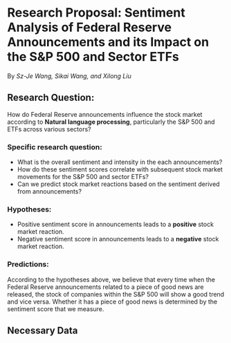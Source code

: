 # Research Proposal: Sentiment Analysis of Federal Reserve Announcements and its Impact on the S&P 500 and Sector ETFs
By _Sz-Je Wang, Sikai Wang, and Xilong Liu_


## Research Question: 
How do Federal Reserve announcements influence the stock market according to **Natural language processing**, particularly the S&P 500 and ETFs across various sectors? 


### Specific research question:
- What is the overall sentiment and intensity in the each announcements?
- How do these sentiment scores correlate with subsequent stock market movements for the S&P 500 and sector ETFs?
- Can we predict stock market reactions based on the sentiment derived from announcements? 

### Hypotheses:
- Positive sentiment score in announcements leads to a **positive** stock market reaction.
- Negative sentiment score in announcements leads to a **negative** stock market reaction.

### Predictions:
According to the hypotheses above, we believe that every time when the Federal Reserve announcements related to a piece of good news are released, the stock of companies within the S&P 500 will show a good trend and vice versa. Whether it has a piece of good news is determined by the sentiment score that we measure.


## Necessary Data
